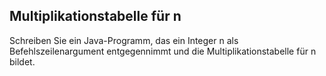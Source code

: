 ## Multiplikationstabelle für n

Schreiben Sie ein Java-Programm, das ein Integer n als Befehlszeilenargument entgegennimmt und die Multiplikationstabelle für n bildet.
